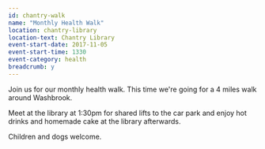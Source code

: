 ```yaml
---
id: chantry-walk
name: "Monthly Health Walk"
location: chantry-library
location-text: Chantry Library
event-start-date: 2017-11-05
event-start-time: 1330
event-category: health
breadcrumb: y
---
```


Join us for our monthly health walk. This time we're going for a 4 miles walk around Washbrook.

Meet at the library at 1:30pm for shared lifts to the car park and enjoy hot drinks and homemade cake at the library afterwards.

Children and dogs welcome.

